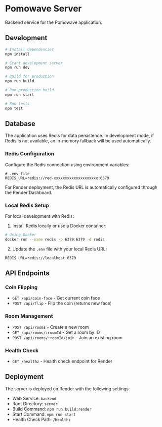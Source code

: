 # Pomowave Server

Backend service for the Pomowave application.

## Development

```bash
# Install dependencies
npm install

# Start development server
npm run dev

# Build for production
npm run build

# Run production build
npm run start

# Run tests
npm test
```

## Database

The application uses Redis for data persistence. In development mode, if Redis is not available, an in-memory fallback will be used automatically.

### Redis Configuration

Configure the Redis connection using environment variables:

```
# .env file
REDIS_URL=redis://red-xxxxxxxxxxxxxxxxxxxx:6379
```

For Render deployment, the Redis URL is automatically configured through the Render Dashboard.

### Local Redis Setup

For local development with Redis:

1. Install Redis locally or use a Docker container:

```bash
# Using Docker
docker run --name redis -p 6379:6379 -d redis
```

2. Update the `.env` file with your local Redis URL:

```
REDIS_URL=redis://localhost:6379
```

## API Endpoints

### Coin Flipping
- `GET /api/coin-face` - Get current coin face
- `POST /api/flip` - Flip the coin (returns new face)

### Room Management
- `POST /api/rooms` - Create a new room
- `GET /api/rooms/:roomId` - Get a room by ID
- `POST /api/rooms/:roomId/join` - Join an existing room

### Health Check
- `GET /healthz` - Health check endpoint for Render

## Deployment

The server is deployed on Render with the following settings:

- Web Service: `backend`
- Root Directory: `server`
- Build Command: `npm run build:render`
- Start Command: `npm run start`
- Health Check Path: `/healthz`